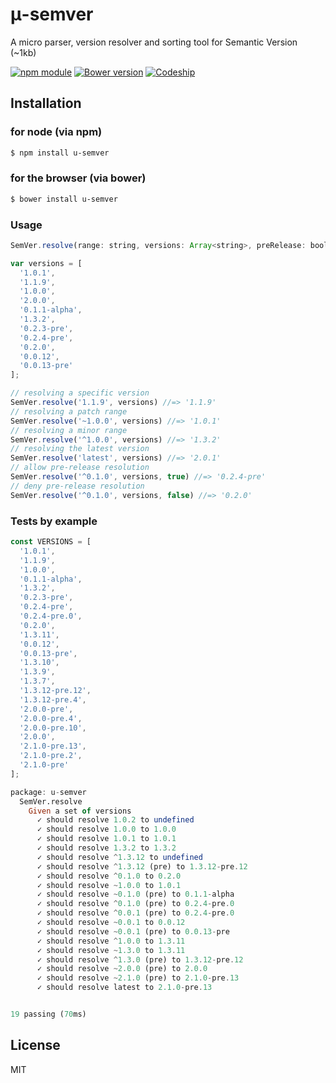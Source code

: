 # μ-semver
A micro parser, version resolver and sorting tool for Semantic Version (~1kb)

[![npm module](https://badge.fury.io/js/u-semver.svg)](https://www.npmjs.org/package/u-semver)
[![Bower version](https://badge.fury.io/bo/u-semver.svg)](http://badge.fury.io/bo/u-semver)
[![Codeship](https://img.shields.io/codeship/ae382de0-234f-0132-2ac9-66ff9c0c3cf8.svg)]()

## Installation

### for node (via npm)
```bash
$ npm install u-semver
```

### for the browser (via bower)
```bash
$ bower install u-semver
```

### Usage
```javascript
SemVer.resolve(range: string, versions: Array<string>, preRelease: boolean?): string
```
```javascript
var versions = [
  '1.0.1',
  '1.1.9',
  '1.0.0',
  '2.0.0',
  '0.1.1-alpha',
  '1.3.2',
  '0.2.3-pre',
  '0.2.4-pre',
  '0.2.0',
  '0.0.12',
  '0.0.13-pre'
];

// resolving a specific version
SemVer.resolve('1.1.9', versions) //=> '1.1.9'
// resolving a patch range
SemVer.resolve('~1.0.0', versions) //=> '1.0.1'
// resolving a minor range
SemVer.resolve('^1.0.0', versions) //=> '1.3.2'
// resolving the latest version
SemVer.resolve('latest', versions) //=> '2.0.1'
// allow pre-release resolution
SemVer.resolve('^0.1.0', versions, true) //=> '0.2.4-pre'
// deny pre-release resolution
SemVer.resolve('^0.1.0', versions, false) //=> '0.2.0'
```

### Tests by example


```javascript
const VERSIONS = [
  '1.0.1',
  '1.1.9',
  '1.0.0',
  '0.1.1-alpha',
  '1.3.2',
  '0.2.3-pre',
  '0.2.4-pre',
  '0.2.4-pre.0',
  '0.2.0',
  '1.3.11',
  '0.0.12',
  '0.0.13-pre',
  '1.3.10',
  '1.3.9',
  '1.3.7',
  '1.3.12-pre.12',
  '1.3.12-pre.4',
  '2.0.0-pre',
  '2.0.0-pre.4',
  '2.0.0-pre.10',
  '2.0.0',
  '2.1.0-pre.13',
  '2.1.0-pre.2',
  '2.1.0-pre'
];
```

```haskell
package: u-semver
  SemVer.resolve
    Given a set of versions
      ✓ should resolve 1.0.2 to undefined
      ✓ should resolve 1.0.0 to 1.0.0
      ✓ should resolve 1.0.1 to 1.0.1
      ✓ should resolve 1.3.2 to 1.3.2
      ✓ should resolve ^1.3.12 to undefined
      ✓ should resolve ^1.3.12 (pre) to 1.3.12-pre.12
      ✓ should resolve ^0.1.0 to 0.2.0
      ✓ should resolve ~1.0.0 to 1.0.1
      ✓ should resolve ~0.1.0 (pre) to 0.1.1-alpha
      ✓ should resolve ^0.1.0 (pre) to 0.2.4-pre.0
      ✓ should resolve ^0.0.1 (pre) to 0.2.4-pre.0
      ✓ should resolve ~0.0.1 to 0.0.12
      ✓ should resolve ~0.0.1 (pre) to 0.0.13-pre
      ✓ should resolve ^1.0.0 to 1.3.11
      ✓ should resolve ~1.3.0 to 1.3.11
      ✓ should resolve ^1.3.0 (pre) to 1.3.12-pre.12
      ✓ should resolve ~2.0.0 (pre) to 2.0.0
      ✓ should resolve ~2.1.0 (pre) to 2.1.0-pre.13
      ✓ should resolve latest to 2.1.0-pre.13


19 passing (70ms)
```

## License
MIT
